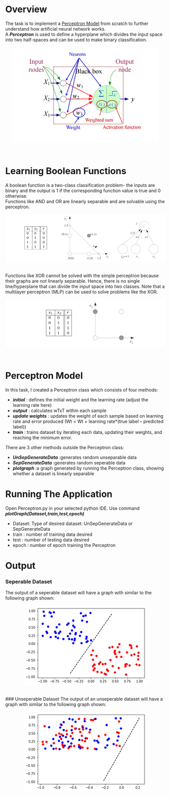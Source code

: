 # Overview
The task is to implement a [Perceptron Model](https://en.wikipedia.org/wiki/Perceptron#Learning_algorithm) from scratch to further understand how artificial neural network works.<br/>
A ***Perceptron*** is used to define a hyperplane which divides the input space into two half-spaces and can be used to make binary classification.
<p align="center">
  <img width="460" height="300" src="https://github.com/AlbertSugi/Preceptron/blob/master/Perceptron.png"><br/>
</p><br/>

# Learning Boolean Functions 
A boolean function is a two-class classification problem- the inputs are binary and the output is 1 if the corresponding function value is true and 0 otherwise. <br/>
Functions like AND and OR are linearly separable and are solvable using the perceptron.<br/>
<p align="center">
  <img src="https://github.com/AlbertSugi/Preceptron/blob/master/AND%20Function.jpg"><br/>
</p><br/>
Functions like XOR cannot be solved with the simple perceptron because their graphs are not linearly separable. Hence, there is no single line/hyperplane that can divide the input space into two classes. Note that a multilayer perceptron (MLP) can be used to solve problems like the XOR.<br/>
<p align="center">
  <img src="https://github.com/AlbertSugi/Preceptron/blob/master/XOR%20Function.jpg"><br/>
</p><br/>

# Perceptron Model
In this task, I created a Perceptron class which consists of four methods:<br/>
* ***initial***        : defines the initial weight and the learning rate (adjust the learning rate here)
* ***output***         : calculates wTxT within each sample
* ***update weights*** : updates the weight of each sample based on learning rate and error produced (Wt = Wt + learning rate*(true label – predicted label))
* ***train***          : trains dataset by iterating each data, updating their weights, and reaching the minimum error.<br/> 

There are 3 other methods outside the Perceptron class:
* ***UnSepGenerateData*** :generates random unseparable data
* ***SepGenerateData***   :generates random seperable data
* ***plotgraph***         :a graph generated by running the Perceptron class, showing whether a dataset is linearly separable 

# Running The Application
Open Perceptron.py in your selected python IDE. Use command ***plotGraph(Dataset,train,test,epoch)*** 
* Dataset: Type of desired dataset: UnSepGenerateData or SepGenerateData
* train  : number of training data desired
* test   : number of testing data desired
* epoch  : number of epoch training the Perceptron

# Output
### Seperable Dataset
The output of a seperable dataset will have a graph with similar to the following graph shown:
<p align="center">
  <img  src="https://github.com/AlbertSugi/Preceptron/blob/master/Seperable1.png"><br/>
</p><br/>
### Unseperable Dataset
The output of an unseperable dataset will have a graph with similar to the following graph shown:
<p align="center">
  <img  src="https://github.com/AlbertSugi/Preceptron/blob/master/Unseperable.png"><br/>
</p><br/>
